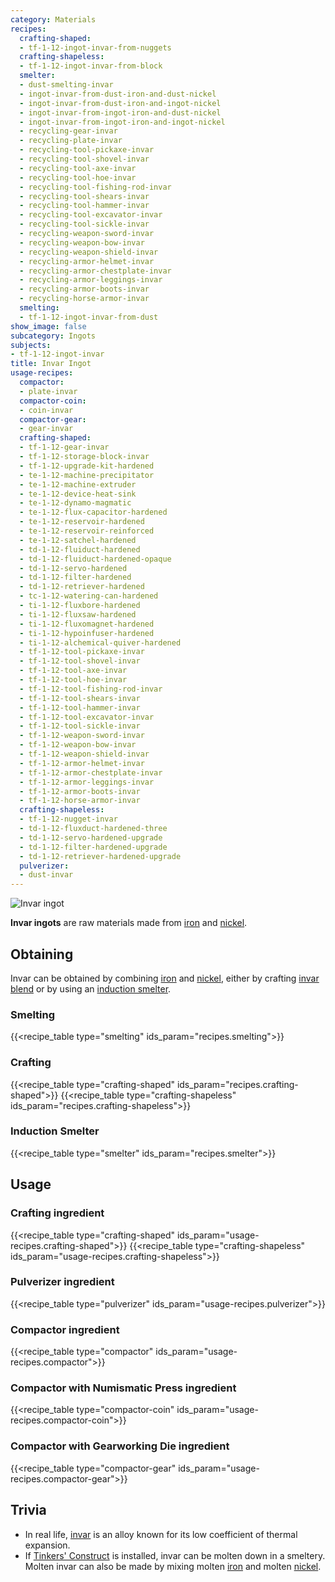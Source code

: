 ```yaml
---
category: Materials
recipes:
  crafting-shaped:
  - tf-1-12-ingot-invar-from-nuggets
  crafting-shapeless:
  - tf-1-12-ingot-invar-from-block
  smelter:
  - dust-smelting-invar
  - ingot-invar-from-dust-iron-and-dust-nickel
  - ingot-invar-from-dust-iron-and-ingot-nickel
  - ingot-invar-from-ingot-iron-and-dust-nickel
  - ingot-invar-from-ingot-iron-and-ingot-nickel
  - recycling-gear-invar
  - recycling-plate-invar
  - recycling-tool-pickaxe-invar
  - recycling-tool-shovel-invar
  - recycling-tool-axe-invar
  - recycling-tool-hoe-invar
  - recycling-tool-fishing-rod-invar
  - recycling-tool-shears-invar
  - recycling-tool-hammer-invar
  - recycling-tool-excavator-invar
  - recycling-tool-sickle-invar
  - recycling-weapon-sword-invar
  - recycling-weapon-bow-invar
  - recycling-weapon-shield-invar
  - recycling-armor-helmet-invar
  - recycling-armor-chestplate-invar
  - recycling-armor-leggings-invar
  - recycling-armor-boots-invar
  - recycling-horse-armor-invar
  smelting:
  - tf-1-12-ingot-invar-from-dust
show_image: false
subcategory: Ingots
subjects:
- tf-1-12-ingot-invar
title: Invar Ingot
usage-recipes:
  compactor:
  - plate-invar
  compactor-coin:
  - coin-invar
  compactor-gear:
  - gear-invar
  crafting-shaped:
  - tf-1-12-gear-invar
  - tf-1-12-storage-block-invar
  - tf-1-12-upgrade-kit-hardened
  - te-1-12-machine-precipitator
  - te-1-12-machine-extruder
  - te-1-12-device-heat-sink
  - te-1-12-dynamo-magmatic
  - te-1-12-flux-capacitor-hardened
  - te-1-12-reservoir-hardened
  - te-1-12-reservoir-reinforced
  - te-1-12-satchel-hardened
  - td-1-12-fluiduct-hardened
  - td-1-12-fluiduct-hardened-opaque
  - td-1-12-servo-hardened
  - td-1-12-filter-hardened
  - td-1-12-retriever-hardened
  - tc-1-12-watering-can-hardened
  - ti-1-12-fluxbore-hardened
  - ti-1-12-fluxsaw-hardened
  - ti-1-12-fluxomagnet-hardened
  - ti-1-12-hypoinfuser-hardened
  - ti-1-12-alchemical-quiver-hardened
  - tf-1-12-tool-pickaxe-invar
  - tf-1-12-tool-shovel-invar
  - tf-1-12-tool-axe-invar
  - tf-1-12-tool-hoe-invar
  - tf-1-12-tool-fishing-rod-invar
  - tf-1-12-tool-shears-invar
  - tf-1-12-tool-hammer-invar
  - tf-1-12-tool-excavator-invar
  - tf-1-12-tool-sickle-invar
  - tf-1-12-weapon-sword-invar
  - tf-1-12-weapon-bow-invar
  - tf-1-12-weapon-shield-invar
  - tf-1-12-armor-helmet-invar
  - tf-1-12-armor-chestplate-invar
  - tf-1-12-armor-leggings-invar
  - tf-1-12-armor-boots-invar
  - tf-1-12-horse-armor-invar
  crafting-shapeless:
  - tf-1-12-nugget-invar
  - td-1-12-fluxduct-hardened-three
  - td-1-12-servo-hardened-upgrade
  - td-1-12-filter-hardened-upgrade
  - td-1-12-retriever-hardened-upgrade
  pulverizer:
  - dust-invar
---
```


![Invar ingot](/images/docs/1.12/thermal-foundation/ingot-invar.png)


**Invar ingots** are raw materials made from
[iron](https://minecraft.gamepedia.com/Iron_Ingot) and
[nickel](../nickel-ingot/).


Obtaining
---------

Invar can be obtained by combining
[iron](https://minecraft.gamepedia.com/Iron_Ingot) and
[nickel](../nickel-ingot/), either by crafting [invar
blend](../invar-blend/) or by using an [induction
smelter](../../thermal-expansion/induction-smelter/).

### Smelting
{{<recipe_table type="smelting" ids_param="recipes.smelting">}}

### Crafting
{{<recipe_table type="crafting-shaped" ids_param="recipes.crafting-shaped">}}
{{<recipe_table type="crafting-shapeless" ids_param="recipes.crafting-shapeless">}}

### Induction Smelter
{{<recipe_table type="smelter" ids_param="recipes.smelter">}}


Usage
-----

### Crafting ingredient
{{<recipe_table type="crafting-shaped" ids_param="usage-recipes.crafting-shaped">}}
{{<recipe_table type="crafting-shapeless" ids_param="usage-recipes.crafting-shapeless">}}

### Pulverizer ingredient
{{<recipe_table type="pulverizer" ids_param="usage-recipes.pulverizer">}}

### Compactor ingredient
{{<recipe_table type="compactor" ids_param="usage-recipes.compactor">}}

### Compactor with Numismatic Press ingredient
{{<recipe_table type="compactor-coin" ids_param="usage-recipes.compactor-coin">}}

### Compactor with Gearworking Die ingredient
{{<recipe_table type="compactor-gear" ids_param="usage-recipes.compactor-gear">}}


Trivia
------

* In real life, [invar](https://en.wikipedia.org/wiki/Invar) is an alloy known
  for its low coefficient of thermal expansion.
* If [Tinkers'
  Construct](https://minecraft.curseforge.com/projects/tinkers-construct) is
  installed, invar can be molten down in a smeltery. Molten invar can also be
  made by mixing molten [iron](https://minecraft.gamepedia.com/Iron_Ingot) and
  molten [nickel](../nickel-ingot/).
